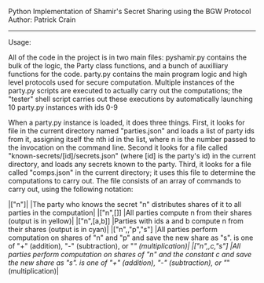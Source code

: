 Python Implementation of Shamir's Secret Sharing using the BGW Protocol
Author: Patrick Crain

----------

Usage:

All of the code in the project is in two main files: pyshamir.py contains the bulk of the logic, the Party class functions, and a bunch of auxilliary functions for the code. party.py contains the main program logic and high level protocols used for secure computation. Multiple instances of the party.py scripts are executed to actually carry out the computations; the "tester" shell script carries out these executions by automatically launching 10 party.py instances with ids 0-9

When a party.py instance is loaded, it does three things.  First, it looks for file in the current directory named "parties.json" and loads a list of party ids from it, assigning itself the nth id in the list, where n is the number passed to the invocation on the command line.  Second it looks for a file called "known-secrets/[id]/secrets.json" (where [id] is the party's id) in the current directory, and loads any secrets known to the party. Third, it looks for a file called "comps.json" in the current directory; it uses this file to determine the computations to carry out. The file consists of an array of commands to carry out, using the following notation:

  |["n"]|             |The party who knows the secret "n" distributes shares of it to all parties in the computation|
  |["n",[]]           |All parties compute n from their shares (output is in yellow)|
  |["n",[a,b]]        |Parties with ids a and b compute n from their shares (output is in cyan)|
  |["n",<op>,"p","s"] |All parties perform computation <op> on shares of "n" and "p" and save the new share as "s".  <op> is one of "+" (addition), "-" (subtraction), or "*" (multiplication)|
  |["n",<op>,c,"s"]   |All parties perform computation <op> on shares of "n" and the constant c and save the new share as "s".  <op> is one of "+" (addition), "-" (subtraction), or "*" (multiplication)|
